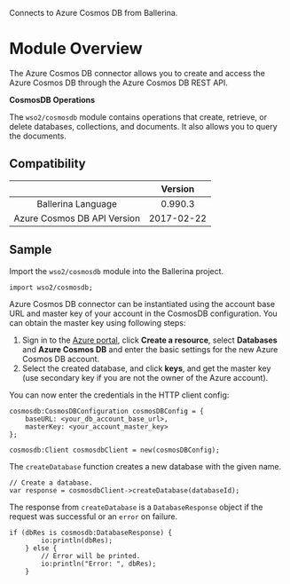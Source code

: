 Connects to Azure Cosmos DB from Ballerina.

# Module Overview

The Azure Cosmos DB connector allows you to create and access the Azure Cosmos DB through the Azure Cosmos DB REST API.

**CosmosDB Operations**

The `wso2/cosmosdb` module contains operations that create, retrieve, or delete databases, collections, and documents. It also allows you to query the documents.

## Compatibility

|                             |       Version               |
|:---------------------------:|:---------------------------:|
| Ballerina Language          | 0.990.3                     |
| Azure Cosmos DB API Version | 2017-02-22                  |

## Sample

Import the `wso2/cosmosdb` module into the Ballerina project.
```ballerina
import wso2/cosmosdb;
```
Azure Cosmos DB connector can be instantiated using the account base URL and master key of your account in the CosmosDB configuration.
You can obtain the master key using following steps:

1. Sign in to the [Azure portal](https://portal.azure.com/), click **Create a resource**, select **Databases** and **Azure Cosmos DB** and enter the basic settings for the new Azure Cosmos DB account.
2. Select the created database, and click **keys**, and get the master key (use secondary key if you are not the owner of the Azure account).

You can now enter the credentials in the HTTP client config:
```ballerina
cosmosdb:CosmosDBConfiguration cosmosDBConfig = {
    baseURL: <your_db_account_base_url>,
    masterKey: <your_account_master_key>
};

cosmosdb:Client cosmosdbClient = new(cosmosDBConfig);
```
The `createDatabase` function creates a new database with the given name.
```ballerina
// Create a database.
var response = cosmosdbClient->createDatabase(databaseId);
```
The response from `createDatabase` is a `DatabaseResponse` object if the request was successful or an `error` on failure.
```ballerina
if (dbRes is cosmosdb:DatabaseResponse) {
        io:println(dbRes);
    } else {
        // Error will be printed.
        io:println("Error: ", dbRes);
    }
```
